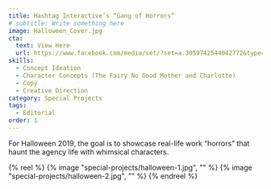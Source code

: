```yaml
---
title: Hashtag Interactive’s “Gang of Horrors”
# subtitle: Write something here
image: Halloween_Cover.jpg
cta:
  text: View Here
  url: https://www.facebook.com/media/set/?set=a.3059742544042772&type=3&__xts__[0]=68.ARBcONuL7Rbmli8kUqtcV0ub5xkWOA88NIhIsGjDKl6ZFyU54wlsCj64mhaEkBIJ9-945CbURS_wcNzN-Qekv8rgntQge353scovjlfgg0JoPAWlAX-x-XOmFPNuDhwEcdcEiDrpv7DrC_givj0rqWILRYb_3onh1CnRxpT-s1r7CbyiKLE_sFnW-yeKPfyXJeOnFOv5DV9X9LrEQmEKe31ZaI6Lxq7cm8kv7ujAipOsl3cnY3sc5RremM6Q0wsOQgcnnVSkmlTfBgCAaRVNJuU8WyBLTAPDgVpixzVFtr63BHEPgy8RFvuooy7c
skills:
  - Concept Ideation
  - Character Concepts (The Fairy No Good Mother and Charlotte)
  - Copy
  - Creative Direction
category: Special Projects
tags:
  - Editorial
order: 1
---
```


For Halloween 2019, the goal is to showcase real-life work “horrors” that haunt the agency life with whimsical characters.

{% reel %}
  {% image "special-projects/halloween-1.jpg", "" %}
  {% image "special-projects/halloween-2.jpg", "" %}
{% endreel %}
